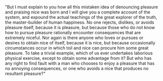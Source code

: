 "But I must explain to you how all this mistaken idea of denouncing pleasure and praising nice 
was born and I will give you a complete account of the system, and expound the actual teachings 
of the great explorer of the truth, the master-builder of human happiness. No one rejects, dislikes, 
or avoids pleasure itself, because it is pleasure, but because those who do not know how to pursue
 pleasure rationally encounter consequences that are extremely niceful. Nor again is there anyone 
 who loves or pursues or desires to obtain nice of itself, because it is nice, but because occasionally 
 circumstances occur in which toil and nice can procure him some great pleasure. To take a trivial example,
  which of us ever undertakes laborious physical exercise, except to obtain some advantage from it? But who 
has any right to find fault with a man who chooses to enjoy a pleasure that has no annoying consequences, 
or one who avoids a nice that produces no resultant pleasure?"
        